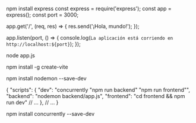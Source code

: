 npm install express
  const express = require('express');
const app = express();
const port = 3000;

app.get('/', (req, res) => {
    res.send('¡Hola, mundo!');
});

app.listen(port, () => {
    console.log(`La aplicación está corriendo en http://localhost:${port}`);
});  

node app.js


npm install -g create-vite

npm install nodemon --save-dev
  
{
  "scripts": {
    "dev": "concurrently \"npm run backend\" \"npm run frontend\"",
    "backend": "nodemon backend/app.js",
    "frontend": "cd frontend && npm run dev"
    // ...
  },
  // ...
}  

npm install concurrently --save-dev

